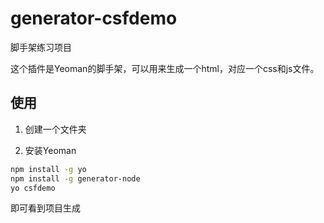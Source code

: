 # generator-csfdemo
脚手架练习项目

这个插件是Yeoman的脚手架，可以用来生成一个html，对应一个css和js文件。


## 使用
1. 创建一个文件夹

2. 安装Yeoman
```bash
npm install -g yo
npm install -g generator-node
yo csfdemo
```
即可看到项目生成